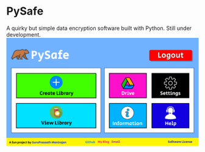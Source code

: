# PySafe
A quirky but simple data encryption software built with Python. Still under development.
![PySafe-Home](/src/web/assets/designs/HomeRoot_Frame.png)

